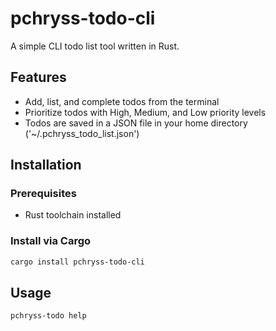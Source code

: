 # pchryss-todo-cli
A simple CLI todo list tool written in Rust.

## Features

- Add, list, and complete todos from the terminal
- Prioritize todos with High, Medium, and Low priority levels
- Todos are saved in a JSON file in your home directory ('~/.pchryss_todo_list.json')

## Installation

### Prerequisites

- Rust toolchain installed

### Install via Cargo

```bash
cargo install pchryss-todo-cli
```

## Usage
```bash
pchryss-todo help
```